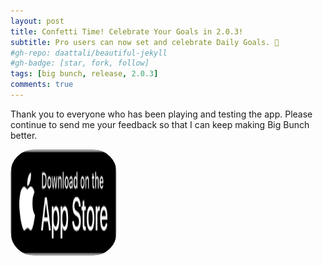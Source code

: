 ```yaml
---
layout: post
title: Confetti Time! Celebrate Your Goals in 2.0.3!
subtitle: Pro users can now set and celebrate Daily Goals. 🎉
#gh-repo: daattali/beautiful-jekyll
#gh-badge: [star, fork, follow]
tags: [big bunch, release, 2.0.3]
comments: true
---
```

Thank you to everyone who has been playing and testing the app. Please continue to send me your feedback so that I can keep making Big Bunch better.

<a href="https://apps.apple.com/us/app/big-bunch/id1620207662" style="width: 170px; height: 170px; border-radius: 22%; overflow: hidden; display: inline-block; vertical-align: middle;"><img src="/assets/img/black.svg" alt="Big Bunch" style="width: 170px; height: 170px; border-radius: 22%; overflow: hidden; display: inline-block; vertical-align: middle;"></a>
